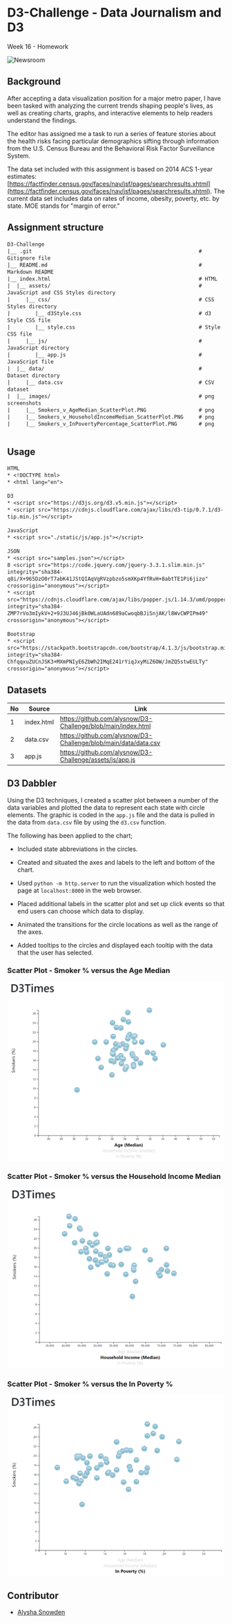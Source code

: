 # D3-Challenge - Data Journalism and D3
Week 16 - Homework

![Newsroom](https://media.giphy.com/media/v2xIous7mnEYg/giphy.gif)

## Background

After accepting a data visualization position for a major metro paper, I have been tasked with analyzing the current trends shaping people's lives, as well as creating charts, graphs, and interactive elements to help readers understand the findings.

The editor has assigned me a task to run a series of feature stories about the health risks facing particular demographics sifting through information from the U.S. Census Bureau and the Behavioral Risk Factor Surveillance System.

The data set included with this assignment is based on 2014 ACS 1-year estimates: [https://factfinder.census.gov/faces/nav/jsf/pages/searchresults.xhtml](https://factfinder.census.gov/faces/nav/jsf/pages/searchresults.xhtml). The current data set includes data on rates of income, obesity, poverty, etc. by state. MOE stands for "margin of error."

## Assignment structure
```
D3-Challenge
|__ .git                                                      # Gitignore file
|__ README.md                                                 # Markdown README
|__ index.html                                                # HTML
|  |__ assets/                                                # JavaScript and CSS Styles directory
|     |__ css/                                                # CSS Styles directory
|        |__ d3Style.css                                      # d3 Style CSS file
|        |__ style.css                                        # Style CSS file
|     |__ js/                                                 # JavaScript directory
|        |__ app.js                                           # JavaScript file
|  |__ data/                                                  # Dataset directory
|     |__ data.csv                                            # CSV dataset
|  |__ images/                                                # png screenshots
|     |__ Smokers_v_AgeMedian_ScatterPlot.PNG                 # png
|     |__ Smokers_v_HouseholdIncomeMedian_ScatterPlot.PNG     # png
|     |__ Smokers_v_InPovertyPercentage_ScatterPlot.PNG       # png


```

## Usage

```
HTML
* <!DOCTYPE html>
* <html lang="en">

D3
* <script src="https://d3js.org/d3.v5.min.js"></script>
* <script src="https://cdnjs.cloudflare.com/ajax/libs/d3-tip/0.7.1/d3-tip.min.js"></script>

JavaScript
* <script src="./static/js/app.js"></script>

JSON
* <script src="samples.json"></script>
8 <script src="https://code.jquery.com/jquery-3.3.1.slim.min.js" integrity="sha384-q8i/X+965DzO0rT7abK41JStQIAqVgRVzpbzo5smXKp4YfRvH+8abtTE1Pi6jizo" crossorigin="anonymous"></script>
* <script src="https://cdnjs.cloudflare.com/ajax/libs/popper.js/1.14.3/umd/popper.min.js" integrity="sha384-ZMP7rVo3mIykV+2+9J3UJ46jBk0WLaUAdn689aCwoqbBJiSnjAK/l8WvCWPIPm49" crossorigin="anonymous"></script>
  
Bootstrap
* <script src="https://stackpath.bootstrapcdn.com/bootstrap/4.1.3/js/bootstrap.min.js" integrity="sha384-ChfqqxuZUCnJSK3+MXmPNIyE6ZbWh2IMqE241rYiqJxyMiZ6OW/JmZQ5stwEULTy" crossorigin="anonymous"></script>

```

## Datasets 

|No|Source|Link|
|-|-|-|
|1|index.html|https://github.com/alysnow/D3-Challenge/blob/main/index.html|
|2|data.csv|https://github.com/alysnow/D3-Challenge/blob/main/data/data.csv|
|3|app.js|https://github.com/alysnow/D3-Challenge/assets/js/app.js|

## D3 Dabbler

Using the D3 techniques, I created a scatter plot between a number of the data variables and plotted the data to represent each state with circle elements. The graphic is coded in the `app.js` file and the data is pulled in the data from `data.csv` file by using the `d3.csv` function.

The following has been applied to the chart;

* Included state abbreviations in the circles.

* Created and situated the axes and labels to the left and bottom of the chart.

* Used `python -m http.server` to run the visualization which hosted the page at `localhost:8000` in the web browser.

* Placed additional labels in the scatter plot and set up click events so that end users can choose which data to display. 

* Animated the transitions for the circle locations as well as the range of the axes.

* Added tooltips to the circles and displayed each tooltip with the data that the user has selected.


### Scatter Plot - Smoker % versus the Age Median

![Smokers_v_AgeMedian_ScatterPlot.PNG](images/Smokers_v_AgeMedian_ScatterPlot.PNG)


### Scatter Plot - Smoker % versus the Household Income Median

![Smokers_v_HouseholdIncomeMedian_ScatterPlot.PNG ](images/Smokers_v_HouseholdIncomeMedian_ScatterPlot.PNG )


### Scatter Plot - Smoker % versus the In Poverty %

![Smokers_v_InPovertyPercentage_ScatterPlot.PNG](images/Smokers_v_InPovertyPercentage_ScatterPlot.PNG)


## Contributor
- [Alysha Snowden](https://github.com/alysnow)


